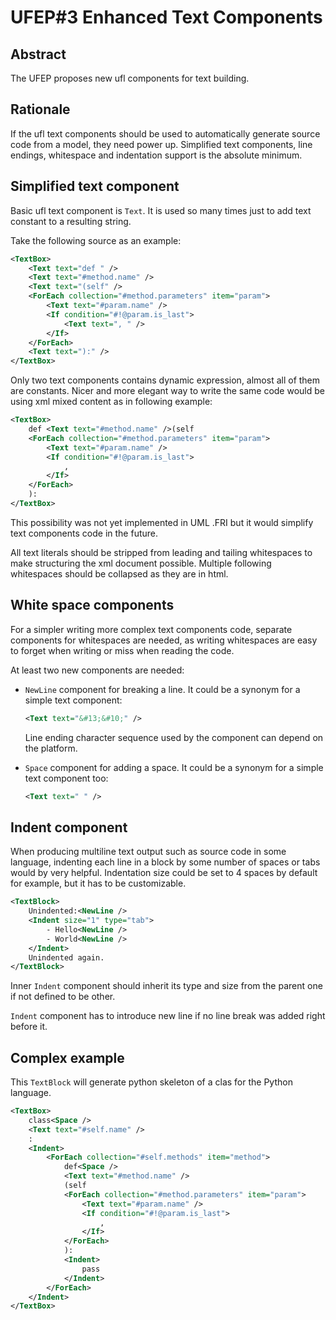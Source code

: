 UFEP#3 Enhanced Text Components
===============================

Abstract
--------

The UFEP proposes new ufl components for text building.

Rationale
---------

If the ufl text components should be used to automatically generate source
code from a model, they need power up. Simplified text components, line
endings, whitespace and indentation support is the absolute minimum.

Simplified text component
-------------------------

Basic ufl text component is `Text`. It is used so many times just to
add text constant to a resulting string.

Take the following source as an example:

```xml
<TextBox>
    <Text text="def " />
    <Text text="#method.name" />
    <Text text="(self" />
    <ForEach collection="#method.parameters" item="param">
        <Text text="#param.name" />
        <If condition="#!@param.is_last">
            <Text text=", " />
        </If>
    </ForEach>
    <Text text="):" />
</TextBox>
``` 

Only two text components contains dynamic expression, almost all of them
are constants. Nicer and more elegant way to write the same code would be
using xml mixed content as in following example:

```xml
<TextBox>
    def <Text text="#method.name" />(self
    <ForEach collection="#method.parameters" item="param">
        <Text text="#param.name" />
        <If condition="#!@param.is_last">
            ,
        </If>
    </ForEach>
    ):
</TextBox>
```

This possibility was not yet implemented in UML .FRI but it would simplify
text components code in the future.

All text literals should be stripped from leading and tailing whitespaces
to make structuring the xml document possible. Multiple following whitespaces
should be collapsed as they are in html.

White space components
----------------------

For a simpler writing more complex text components code, separate
components for whitespaces are needed, as writing whitespaces are easy
to forget when writing or miss when reading the code.

At least two new components are needed:

- `NewLine` component for breaking a line.
  It could be a synonym for a simple text component:
  
  ```xml
  <Text text="&#13;&#10;" />
  ```
  
  Line ending character sequence used by the component can depend
  on the platform.
- `Space` component for adding a space.
  It could be a synonym for a simple text component too:
  
  ```xml
  <Text text=" " />
  ```

Indent component
----------------

When producing multiline text output such as source code in some
language, indenting each line in a block by some number of spaces or tabs
would by very helpful. Indentation size could be set to 4 spaces
by default for example, but it has to be customizable.

```xml
<TextBlock>
    Unindented:<NewLine />
    <Indent size="1" type="tab">
        - Hello<NewLine />
        - World<NewLine />
    </Indent>
    Unindented again.
</TextBlock>
```

Inner `Indent` component should inherit its type and size from the parent
one if not defined to be other.

`Indent` component has to introduce new line if no line break was added
right before it.

Complex example
---------------

This `TextBlock` will generate python skeleton of a clas for the Python
language.

```xml
<TextBox>
    class<Space />
    <Text text="#self.name" />
    :
    <Indent>
        <ForEach collection="#self.methods" item="method">
            def<Space />
            <Text text="#method.name" />
            (self
            <ForEach collection="#method.parameters" item="param">
                <Text text="#param.name" />
                <If condition="#!@param.is_last">
                    ,
                </If>
            </ForEach>
            ):
            <Indent>
                pass
            </Indent>
        </ForEach>
    </Indent>
</TextBox>
```
